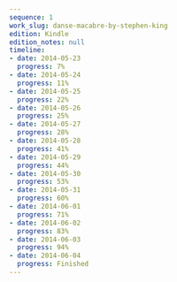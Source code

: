```yaml
---
sequence: 1
work_slug: danse-macabre-by-stephen-king
edition: Kindle
edition_notes: null
timeline:
- date: 2014-05-23
  progress: 7%
- date: 2014-05-24
  progress: 11%
- date: 2014-05-25
  progress: 22%
- date: 2014-05-26
  progress: 25%
- date: 2014-05-27
  progress: 28%
- date: 2014-05-28
  progress: 41%
- date: 2014-05-29
  progress: 44%
- date: 2014-05-30
  progress: 53%
- date: 2014-05-31
  progress: 60%
- date: 2014-06-01
  progress: 71%
- date: 2014-06-02
  progress: 83%
- date: 2014-06-03
  progress: 94%
- date: 2014-06-04
  progress: Finished
---
```


